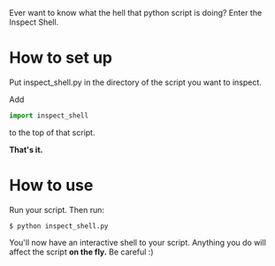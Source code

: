 Ever want to know what the hell that python script is doing?  Enter the
Inspect Shell.

How to set up
=============

Put inspect_shell.py in the directory of the script you want to inspect.

Add

```python
import inspect_shell
```

to the top of that script.

**That's it.**

How to use
==========

Run your script.  Then run:

    $ python inspect_shell.py
    
You'll now have an interactive shell to your script.  Anything you do will
affect the script **on the fly.**  Be careful :)
